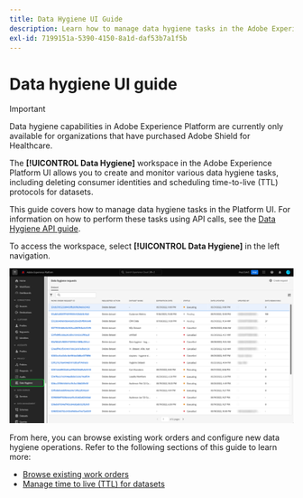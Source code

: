 ```yaml
---
title: Data Hygiene UI Guide
description: Learn how to manage data hygiene tasks in the Adobe Experience Platform user interface.
exl-id: 7199151a-5390-4150-8a1d-daf53b7a1f5b
---
```

# Data hygiene UI guide

>[!IMPORTANT]
>
>Data hygiene capabilities in Adobe Experience Platform are currently only available for organizations that have purchased Adobe Shield for Healthcare.

The **[!UICONTROL Data Hygiene]** workspace in the Adobe Experience Platform UI allows you to create and monitor various data hygiene tasks, including deleting consumer identities and scheduling time-to-live (TTL) protocols for datasets.

This guide covers how to manage data hygiene tasks in the Platform UI. For information on how to perform these tasks using API calls, see the [Data Hygiene API guide](../api/overview.md).

To access the workspace, select **[!UICONTROL Data Hygiene]** in the left navigation.

![Image showing the [!UICONTROL Data Hygiene] workspace in the Platform UI](../images/ui/overview/home.png)

From here, you can browse existing work orders and configure new data hygiene operations. Refer to the following sections of this guide to learn more:

* [Browse existing work orders](./browse.md)
* [Manage time to live (TTL) for datasets](./ttl.md)
